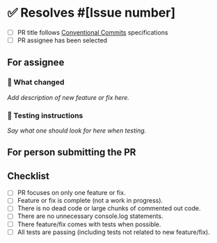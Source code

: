 # ✅ Resolves #[Issue number]

- [ ] PR title follows [Conventional Commits](https://www.conventionalcommits.org/en/v1.0.0/#summary) specifications
- [ ] PR assignee has been selected

## For assignee

### 🔧 What changed

_Add description of new feature or fix here._

### 🧪 Testing instructions

_Say what one should look for here when testing._

## For person submitting the PR

## Checklist

- [ ] PR focuses on only one feature or fix.
- [ ] Feature or fix is complete (not a work in progress).
- [ ] There is no dead code or large chunks of commented out code.
- [ ] There are no unnecessary console.log statements.
- [ ] There feature/fix comes with tests when possible.
- [ ] All tests are passing (including tests not related to new feature/fix).
